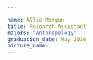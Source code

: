 ```yaml
---

name: Allie Morgan
title: Research Assistant
majors: "Anthropology"
graduation_date: May 2016
picture_name: 
---
```

    
    
